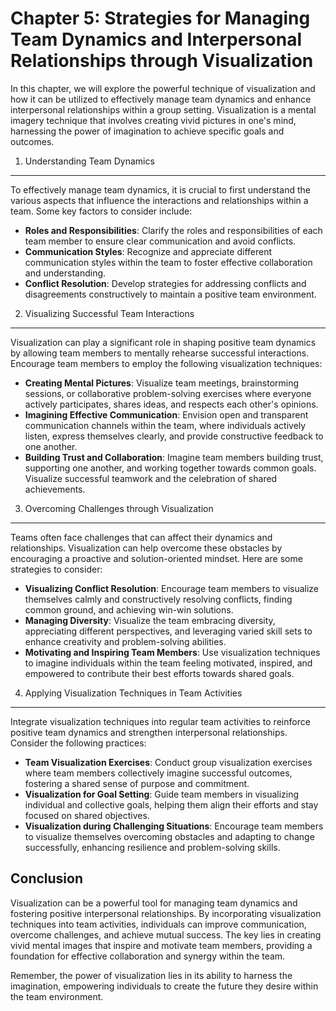 Chapter 5: Strategies for Managing Team Dynamics and Interpersonal Relationships through Visualization
======================================================================================================

In this chapter, we will explore the powerful technique of visualization and how it can be utilized to effectively manage team dynamics and enhance interpersonal relationships within a group setting. Visualization is a mental imagery technique that involves creating vivid pictures in one's mind, harnessing the power of imagination to achieve specific goals and outcomes.

1. Understanding Team Dynamics
------------------------------

To effectively manage team dynamics, it is crucial to first understand the various aspects that influence the interactions and relationships within a team. Some key factors to consider include:

* **Roles and Responsibilities**: Clarify the roles and responsibilities of each team member to ensure clear communication and avoid conflicts.
* **Communication Styles**: Recognize and appreciate different communication styles within the team to foster effective collaboration and understanding.
* **Conflict Resolution**: Develop strategies for addressing conflicts and disagreements constructively to maintain a positive team environment.

2. Visualizing Successful Team Interactions
-------------------------------------------

Visualization can play a significant role in shaping positive team dynamics by allowing team members to mentally rehearse successful interactions. Encourage team members to employ the following visualization techniques:

* **Creating Mental Pictures**: Visualize team meetings, brainstorming sessions, or collaborative problem-solving exercises where everyone actively participates, shares ideas, and respects each other's opinions.
* **Imagining Effective Communication**: Envision open and transparent communication channels within the team, where individuals actively listen, express themselves clearly, and provide constructive feedback to one another.
* **Building Trust and Collaboration**: Imagine team members building trust, supporting one another, and working together towards common goals. Visualize successful teamwork and the celebration of shared achievements.

3. Overcoming Challenges through Visualization
----------------------------------------------

Teams often face challenges that can affect their dynamics and relationships. Visualization can help overcome these obstacles by encouraging a proactive and solution-oriented mindset. Here are some strategies to consider:

* **Visualizing Conflict Resolution**: Encourage team members to visualize themselves calmly and constructively resolving conflicts, finding common ground, and achieving win-win solutions.
* **Managing Diversity**: Visualize the team embracing diversity, appreciating different perspectives, and leveraging varied skill sets to enhance creativity and problem-solving abilities.
* **Motivating and Inspiring Team Members**: Use visualization techniques to imagine individuals within the team feeling motivated, inspired, and empowered to contribute their best efforts towards shared goals.

4. Applying Visualization Techniques in Team Activities
-------------------------------------------------------

Integrate visualization techniques into regular team activities to reinforce positive team dynamics and strengthen interpersonal relationships. Consider the following practices:

* **Team Visualization Exercises**: Conduct group visualization exercises where team members collectively imagine successful outcomes, fostering a shared sense of purpose and commitment.
* **Visualization for Goal Setting**: Guide team members in visualizing individual and collective goals, helping them align their efforts and stay focused on shared objectives.
* **Visualization during Challenging Situations**: Encourage team members to visualize themselves overcoming obstacles and adapting to change successfully, enhancing resilience and problem-solving skills.

Conclusion
----------

Visualization can be a powerful tool for managing team dynamics and fostering positive interpersonal relationships. By incorporating visualization techniques into team activities, individuals can improve communication, overcome challenges, and achieve mutual success. The key lies in creating vivid mental images that inspire and motivate team members, providing a foundation for effective collaboration and synergy within the team.

Remember, the power of visualization lies in its ability to harness the imagination, empowering individuals to create the future they desire within the team environment.
